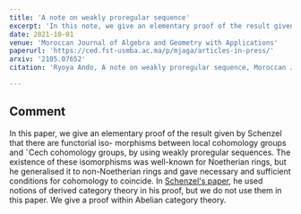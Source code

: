 ```yaml
---
title: 'A note on weakly proregular sequence'
excerpt: 'In this note, we give an elementary proof of the result given by Schenzel.'
date: 2021-10-01
venue: 'Moroccan Journal of Algebra and Geometry with Applications'
paperurl: 'https://ced.fst-usmba.ac.ma/p/mjaga/articles-in-press/'
arxiv: '2105.07652'
citation: 'Ryoya Ando, A note on weakly proregular sequence, Moroccan Journal of Algebra and Geometry with Applications (2021)'

---
```


## Comment

In this paper, we give an elementary proof of the result given by Schenzel that there are functorial iso-
morphisms between local cohomology groups and ˇCech cohomology groups, by using weakly proregular
sequences. The existence of these isomorphisms was well-known for Noetherian rings, but he generalised it
to non-Noetherian rings and gave necessary and sufficient conditions for cohomology to coincide. In [Schenzel's paper](https://www.mscand.dk/article/view/14399), he
used notions of derived category theory in his proof, but we do not use them in this paper. We give a proof
within Abelian category theory.
